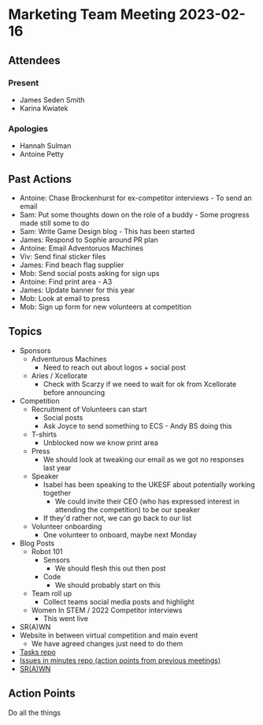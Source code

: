 # Marketing Team Meeting 2023-02-16

## Attendees

### Present

- James Seden Smith
- Karina Kwiatek

### Apologies

- Hannah Sulman
- Antoine Petty


## Past Actions

- Antoine: Chase Brockenhurst for ex-competitor interviews - To send an email
- Sam: Put some thoughts down on the role of a buddy - Some progress made still some to do
- Sam: Write Game Design blog - This has been started
- James: Respond to Sophie around PR plan
- Antoine: Email Adventoruos Machines
- Viv: Send final sticker files
- James: Find beach flag supplier
- Mob: Send social posts asking for sign ups
- Antoine: Find print area - A3
- James: Update banner for this year
- Mob: Look at email to press
- Mob: Sign up form for new volunteers at competition

## Topics

- Sponsors
    - Adventurous Machines
        - Need to reach out about logos + social post
    - Aries / Xcellorate
        - Check with Scarzy if we need to wait for ok from Xcellorate before announcing
- Competition
    - Recruitment of Volunteers can start
        - Social posts
        - Ask Joyce to send something to ECS - Andy BS doing this
    - T-shirts
        - Unblocked now we know print area
    - Press
        - We should look at tweaking our email as we got no responses last year
    - Speaker
        - Isabel has been speaking to the UKESF about potentially working together
            - We could invite their CEO (who has expressed interest in attending the competition) to be our speaker
        - If they'd rather not, we can go back to our list
    - Volunteer onboarding
        - One volunteer to onboard, maybe next Monday
- Blog Posts
    - Robot 101
        - Sensors
            - We should flesh this out then post
        - Code
            - We should probably start on this
    - Team roll up
        - Collect teams social media posts and highlight
    - Women In STEM / 2022 Competitor interviews
        - This went live
- SR(A)WN
- Website in between virtual competition and main event
    - We have agreed changes just need to do them
- [Tasks repo](https://github.com/srobo/tasks/issues?q=is%3Aopen+is%3Aissue+label%3A%22A%3A+Media)
- [Issues in minutes repo (action points from previous meetings)](https://github.com/srobo/marketing-team-minutes/issues)
- [SR(A)WN](https://github.com/srobo/srawn/issues)


## Action Points
Do all the things
